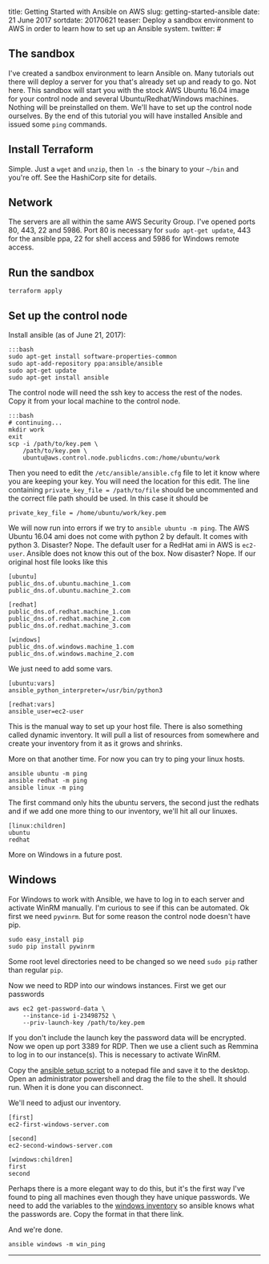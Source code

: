 title: Getting Started with Ansible on AWS
slug: getting-started-ansible
date: 21 June 2017
sortdate: 20170621
teaser: Deploy a sandbox environment to AWS in order to learn how to set up an Ansible system.
twitter: #

## The sandbox

I've created a sandbox environment to learn Ansible on. Many tutorials out there will deploy a server for you that's already set up and ready to go. Not here. This sandbox will start you with the stock AWS Ubuntu 16.04 image for your control node and several Ubuntu/Redhat/Windows machines. Nothing will be preinstalled on them. We'll have to set up the control node ourselves. By the end of this tutorial you will have installed Ansible and issued some `ping` commands.

## Install Terraform

Simple. Just a `wget` and `unzip`, then `ln -s` the binary to your `~/bin` and you're off. See the HashiCorp site for details.

## Network

The servers are all within the same AWS Security Group. I've opened ports 80, 443, 22 and 5986. Port 80 is necessary for `sudo apt-get update`, 443 for the ansible ppa, 22 for shell access and 5986 for Windows remote access.

## Run the sandbox

`terraform apply`

## Set up the control node

Install ansible (as of June 21, 2017):

    :::bash
    sudo apt-get install software-properties-common
    sudo apt-add-repository ppa:ansible/ansible
    sudo apt-get update
    sudo apt-get install ansible

The control node will need the ssh key to access the rest of the nodes. Copy it from your local machine to the control node.

    :::bash
    # continuing...
    mkdir work
    exit
    scp -i /path/to/key.pem \
        /path/to/key.pem \
        ubuntu@aws.control.node.publicdns.com:/home/ubuntu/work

Then you need to edit the `/etc/ansible/ansible.cfg` file to let it know where you are keeping your key. You will need the location for this edit. The line containing `private_key_file = /path/to/file` should be uncommented and the correct file path should be used. In this case it should be

    private_key_file = /home/ubuntu/work/key.pem

We will now run into errors if we try to `ansible ubuntu -m ping`. The AWS Ubuntu 16.04 ami does not come with python 2 by default. It comes with python 3. Disaster? Nope. The default user for a RedHat ami in AWS is `ec2-user`. Ansible does not know this out of the box. Now disaster? Nope. If our original host file looks like this

    [ubuntu]
    public_dns.of.ubuntu.machine_1.com
    public_dns.of.ubuntu.machine_2.com

    [redhat]
    public_dns.of.redhat.machine_1.com
    public_dns.of.redhat.machine_2.com
    public_dns.of.redhat.machine_3.com

    [windows]
    public_dns.of.windows.machine_1.com
    public_dns.of.windows.machine_2.com

We just need to add some vars.

    [ubuntu:vars]
    ansible_python_interpreter=/usr/bin/python3

    [redhat:vars]
    ansible_user=ec2-user

This is the manual way to set up your host file. There is also something called dynamic inventory. It will pull a list of resources from somewhere and create your inventory from it as it grows and shrinks.

More on that another time. For now you can try to ping your linux hosts.

    ansible ubuntu -m ping
    ansible redhat -m ping
    ansible linux -m ping

The first command only hits the ubuntu servers, the second just the redhats and if we add one more thing to our inventory, we'll hit all our linuxes.

    [linux:children]
    ubuntu
    redhat

More on Windows in a future post.

## Windows

For Windows to work with Ansible, we have to log in to each server and activate WinRM manually. I'm curious to see if this can be automated. Ok first we need `pywinrm`. But for some reason the control node doesn't have pip.

    sudo easy_install pip
    sudo pip install pywinrm

Some root level directories need to be changed so we need `sudo pip` rather than regular `pip`.

Now we need to RDP into our windows instances. First we get our passwords

    aws ec2 get-password-data \
        --instance-id i-23498752 \
        --priv-launch-key /path/to/key.pem

If you don't include the launch key the password data will be encrypted. Now we open up port 3389 for RDP. Then we use a client such as Remmina to log in to our instance(s). This is necessary to activate WinRM.

Copy the [ansible setup script][1] to a notepad file and save it to the desktop. Open an administrator powershell and drag the file to the shell. It should run. When it is done you can disconnect.

We'll need to adjust our inventory.

    [first]
    ec2-first-windows-server.com

    [second]
    ec2-second-windows-server.com

    [windows:children]
    first
    second

Perhaps there is a more elegant way to do this, but it's the first way I've found to ping all machines even though they have unique passwords. We need to add the variables to the [windows inventory][2] so ansible knows what the passwords are. Copy the format in that there link.

And we're done.

    ansible windows -m win_ping

---
[1]: https://github.com/ansible/ansible/blob/devel/examples/scripts/ConfigureRemotingForAnsible.ps1 "manual process"
[2]: http://docs.ansible.com/ansible/intro_windows.html#inventory "windows passwords"
